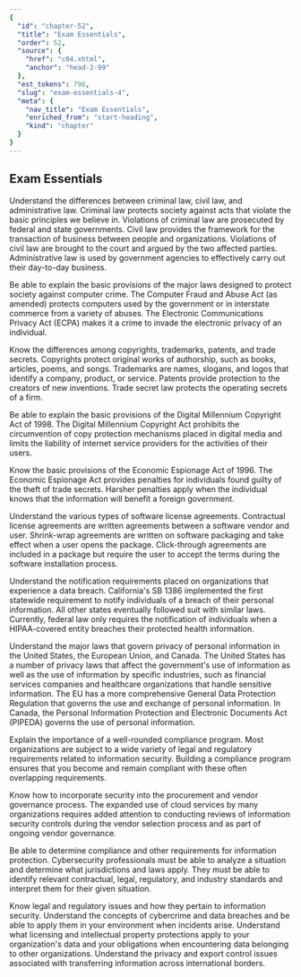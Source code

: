 ```yaml
---
{
  "id": "chapter-52",
  "title": "Exam Essentials",
  "order": 52,
  "source": {
    "href": "c04.xhtml",
    "anchor": "head-2-99"
  },
  "est_tokens": 796,
  "slug": "exam-essentials-4",
  "meta": {
    "nav_title": "Exam Essentials",
    "enriched_from": "start-heading",
    "kind": "chapter"
  }
}
---
```

## Exam Essentials

Understand the differences between criminal law, civil law, and administrative law. Criminal law protects society against acts that violate the basic principles we believe in. Violations of criminal law are prosecuted by federal and state governments. Civil law provides the framework for the transaction of business between people and organizations. Violations of civil law are brought to the court and argued by the two affected parties. Administrative law is used by government agencies to effectively carry out their day-to-day business.

Be able to explain the basic provisions of the major laws designed to protect society against computer crime. The Computer Fraud and Abuse Act (as amended) protects computers used by the government or in interstate commerce from a variety of abuses. The Electronic Communications Privacy Act (ECPA) makes it a crime to invade the electronic privacy of an individual.

Know the differences among copyrights, trademarks, patents, and trade secrets. Copyrights protect original works of authorship, such as books, articles, poems, and songs. Trademarks are names, slogans, and logos that identify a company, product, or service. Patents provide protection to the creators of new inventions. Trade secret law protects the operating secrets of a firm.

Be able to explain the basic provisions of the Digital Millennium Copyright Act of 1998. The Digital Millennium Copyright Act prohibits the circumvention of copy protection mechanisms placed in digital media and limits the liability of internet service providers for the activities of their users.

Know the basic provisions of the Economic Espionage Act of 1996. The Economic Espionage Act provides penalties for individuals found guilty of the theft of trade secrets. Harsher penalties apply when the individual knows that the information will benefit a foreign government.

Understand the various types of software license agreements. Contractual license agreements are written agreements between a software vendor and user. Shrink-wrap agreements are written on software packaging and take effect when a user opens the package. Click-through agreements are included in a package but require the user to accept the terms during the software installation process.

Understand the notification requirements placed on organizations that experience a data breach. California's SB 1386 implemented the first statewide requirement to notify individuals of a breach of their personal information. All other states eventually followed suit with similar laws. Currently, federal law only requires the notification of individuals when a HIPAA-covered entity breaches their protected health information.

Understand the major laws that govern privacy of personal information in the United States, the European Union, and Canada. The United States has a number of privacy laws that affect the government's use of information as well as the use of information by specific industries, such as financial services companies and healthcare organizations that handle sensitive information. The EU has a more comprehensive General Data Protection Regulation that governs the use and exchange of personal information. In Canada, the Personal Information Protection and Electronic Documents Act (PIPEDA) governs the use of personal information.

Explain the importance of a well-rounded compliance program. Most organizations are subject to a wide variety of legal and regulatory requirements related to information security. Building a compliance program ensures that you become and remain compliant with these often overlapping requirements.

Know how to incorporate security into the procurement and vendor governance process. The expanded use of cloud services by many organizations requires added attention to conducting reviews of information security controls during the vendor selection process and as part of ongoing vendor governance.

Be able to determine compliance and other requirements for information protection. Cybersecurity professionals must be able to analyze a situation and determine what jurisdictions and laws apply. They must be able to identify relevant contractual, legal, regulatory, and industry standards and interpret them for their given situation.

Know legal and regulatory issues and how they pertain to information security. Understand the concepts of cybercrime and data breaches and be able to apply them in your environment when incidents arise. Understand what licensing and intellectual property protections apply to your organization's data and your obligations when encountering data belonging to other organizations. Understand the privacy and export control issues associated with transferring information across international borders.

